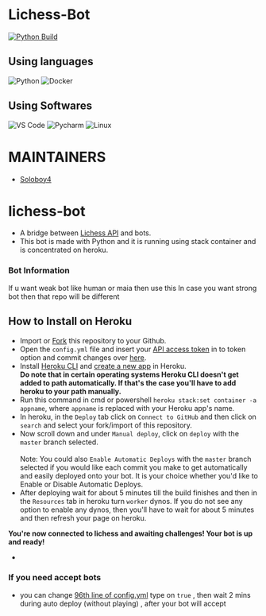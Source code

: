 # Lichess-Bot

[![Python Build](https://github.com/codingforhelp/Lichess-Bot/actions/workflows/python-build.yml/badge.svg)](https://github.com/codingforhelp/Lichess-Bot/actions/workflows/python-build.yml)

## Using languages

![Python](https://img.shields.io/badge/-Python-3776AB?logo=python&logoColor=ffffff)
![Docker](https://img.shields.io/badge/-docker-00599C?logo=docker%2b%2b&logoColor=ffffff)

## Using Softwares

![VS Code](https://img.shields.io/badge/VSCode-%23007ACC?logo=Visual-studio-code)
![Pycharm](https://img.shields.io/badge/PyCharm-green?logo=PyCharm)
![Linux](https://img.shields.io/badge/-Linux-FCC624?logo=linux&logoColor=000000)

# MAINTAINERS 
- [ Soloboy4](https://lichess.org/@/Soloboy4)

# lichess-bot

- A bridge between [Lichess API](https://lichess.org/account/oauth/token/create?scopes%5B%5D=bot:play&description=Lichess+Bot+Token) and bots.
- This bot is made with Python and it is running using stack container and is concentrated on heroku.

### Bot Information

If u want weak bot like human or maia then use this
In case you want strong bot then that repo will be different 
## How to Install on Heroku
- Import or [Fork](https://github.com/LichessBot-Coders/Lichess-Coded-Bots/fork) this repository to your Github.
- Open the `config.yml` file and insert your [API access token](https://lichess.org/account/oauth/token/create?scopes[]=bot:play&description=Lichess+Bot+Token) in to token option and commit changes over [here](/config.yml#L1).
- Install [Heroku CLI](https://devcenter.heroku.com/articles/heroku-cli) and [create a new app](https://dashboard.heroku.com/new-app) in Heroku. <br/>
**Do note that in certain operating systems Heroku CLI doesn't get added to path automatically. If that's the case you'll have to add heroku to your path manually.**
- Run this command in cmd or powershell `heroku stack:set container -a appname`, where `appname` is replaced with your Heroku app's name.
- In heroku, in the `Deploy` tab click on `Connect to GitHub` and then click on `search` and select your fork/import of this repository.
- Now scroll down and under `Manual deploy`, click on `deploy` with the `master` branch selected. <br/> <br/>
Note: You could also `Enable Automatic Deploys` with the `master` branch selected if you would like each commit you make to get automatically and easily deployed onto your bot. It is your choice whether you'd like to Enable or Disable Automatic Deploys.
- After deploying wait for about 5 minutes till the build finishes and then in the `Resources` tab in heroku turn `worker` dynos. If you do not see any option to enable any dynos, then you'll have to wait for about 5 minutes and then refresh your page on heroku.


**You're now connected to lichess and awaiting challenges! Your bot is up and ready!**

- 

### If you need accept bots 
- you can change [96th line of config.yml](/config.yml#L96) type on `true` , then wait 2 mins during auto deploy (without playing) , after  your bot will accept 

  
  


